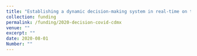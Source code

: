 ```yaml
---
title: "Establishing a dynamic decision-making system in real-time on the COVID-19 pandemic in Mexico City"
collection: funding
permalink: /funding/2020-decision-covid-cdmx
venue: ""
excerpt: ""
date: 2020-08-01
Number: ""
---
```

